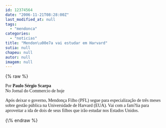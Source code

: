 ```yaml
---
id: 12374564
date: "2006-11-21T08:28:00Z"
last_modified_at: null
tags:
  - "mendonca"
categories:
  - "noticias"
title: "Mendon\u00e7a vai estudar em Harvard"
sutia: null
chapeu: null
autor: null
imagem: null
---
```

{\% raw %}
<p><P><FONT face=Verdana>Por <STRONG>Paulo Sérgio Scarpa</STRONG><BR>No Jornal do Commercio de hoje</FONT></P></p>
<p><P><FONT face=Verdana>Após deixar o governo, Mendonça Filho (PFL) segue para especialização de três meses sobre gestão pública na Universidade de Harvard (EUA). Vai com a fam?lia para aproveitar a ida de dois de seus filhos que irão estudar nos Estados Unidos.</FONT></P> </p>
{\% endraw %}